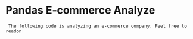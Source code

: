 # Pandas E-commerce Analyze
` The following code is analyzing an e-commerce company. Feel free to readon`

